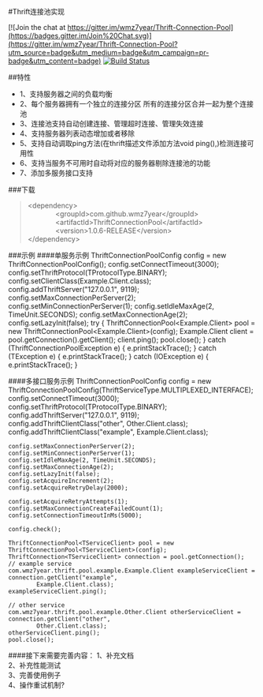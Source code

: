 #Thrift连接池实现

[![Join the chat at https://gitter.im/wmz7year/Thrift-Connection-Pool](https://badges.gitter.im/Join%20Chat.svg)](https://gitter.im/wmz7year/Thrift-Connection-Pool?utm_source=badge&utm_medium=badge&utm_campaign=pr-badge&utm_content=badge)
[![Build Status](https://travis-ci.org/wmz7year/Thrift-Connection-Pool.svg)](https://travis-ci.org/wmz7year/Thrift-Connection-Pool) 

##特性	
* 1、支持服务器之间的负载均衡<br/>
* 2、每个服务器拥有一个独立的连接分区 所有的连接分区合并一起为整个连接池<br/>
* 3、连接池支持自动创建连接、管理超时连接、管理失效连接<br/>
* 4、支持服务器列表动态增加或者移除<br/>
* 5、支持自动调取ping方法(在thrift描述文件添加方法void ping(),)检测连接可用性<br/>
* 6、支持当服务不可用时自动将对应的服务器剔除连接池的功能<br/>
* 7、添加多服务接口支持<br/>

###下载
>&lt;dependency&gt;     
>&ensp;&ensp;&ensp;&ensp;&ensp;&ensp;&ensp;&ensp;&lt;groupId&gt;com.github.wmz7year&lt;/groupId&gt;    
>&ensp;&ensp;&ensp;&ensp;&ensp;&ensp;&ensp;&ensp;&lt;artifactId&gt;ThriftConnectionPool&lt;/artifactId&gt;    
>&ensp;&ensp;&ensp;&ensp;&ensp;&ensp;&ensp;&ensp;&lt;version&gt;1.0.6-RELEASE&lt;/version&gt;    
>&lt;/dependency&gt;
	
	
###示例
####单服务示例
	ThriftConnectionPoolConfig config = new ThriftConnectionPoolConfig();
	config.setConnectTimeout(3000);
	config.setThriftProtocol(TProtocolType.BINARY);
	config.setClientClass(Example.Client.class);
	config.addThriftServer("127.0.0.1", 9119);
	config.setMaxConnectionPerServer(2);
	config.setMinConnectionPerServer(1);
	config.setIdleMaxAge(2, TimeUnit.SECONDS);
	config.setMaxConnectionAge(2);
	config.setLazyInit(false);
	try {
		ThriftConnectionPool<Example.Client> pool = new ThriftConnectionPool<Example.Client>(config);
		Example.Client client = pool.getConnection().getClient();
		client.ping();
		pool.close();
	} catch (ThriftConnectionPoolException e) {
		e.printStackTrace();
	} catch (TException e) {
		e.printStackTrace();
	} catch (IOException e) {
		e.printStackTrace();
	}

####多接口服务示例
	ThriftConnectionPoolConfig config = new ThriftConnectionPoolConfig(ThriftServiceType.MULTIPLEXED_INTERFACE);
	config.setConnectTimeout(3000);
	config.setThriftProtocol(TProtocolType.BINARY);
	config.addThriftServer("127.0.0.1", 9119);
	config.addThriftClientClass("other", Other.Client.class);
	config.addThriftClientClass("example", Example.Client.class);

	config.setMaxConnectionPerServer(2);
	config.setMinConnectionPerServer(1);
	config.setIdleMaxAge(2, TimeUnit.SECONDS);
	config.setMaxConnectionAge(2);
	config.setLazyInit(false);
	config.setAcquireIncrement(2);
	config.setAcquireRetryDelay(2000);

	config.setAcquireRetryAttempts(1);
	config.setMaxConnectionCreateFailedCount(1);
	config.setConnectionTimeoutInMs(5000);

	config.check();

	ThriftConnectionPool<TServiceClient> pool = new ThriftConnectionPool<TServiceClient>(config);
	ThriftConnection<TServiceClient> connection = pool.getConnection();
	// example service
	com.wmz7year.thrift.pool.example.Example.Client exampleServiceClient = connection.getClient("example",
			Example.Client.class);
	exampleServiceClient.ping();

	// other service
	com.wmz7year.thrift.pool.example.Other.Client otherServiceClient = connection.getClient("other",
			Other.Client.class);
	otherServiceClient.ping();
	pool.close();



####接下来需要完善内容：
 1、补充文档<br/>
 2、补充性能测试<br/>
 3、完善使用例子<br/>
 4、操作重试机制?<br/>


